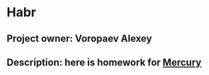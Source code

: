 # Habr
## Project owner: Voropaev Alexey
## Description: here is homework for [**Mercury**](https://mercdev.ru/)
